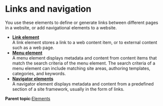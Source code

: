 # Links and navigation 

You use these elements to define or generate links between different pages in a website, or add navigational elements to a website.

-   **[Link element ](../wcm/wcm_dev_elements_link.md)**  
A link element stores a link to a web content item, or to external content such as a web page.
-   **[Menu element ](../wcm/wcm_dev_elements_menu.md)**  
A menu element displays metadata and content from content items that match the search criteria of the menu element. The search criteria of a menu element can include matching site areas, authoring templates, categories, and keywords.
-   **[Navigator elements ](../wcm/wcm_dev_elements_navigator.md)**  
A navigator element displays metadata and content from a predefined section of a site framework, usually in the form of links.

**Parent topic:**[Elements ](../wcm/wcm_build.md)

